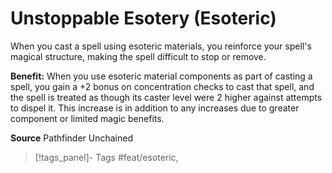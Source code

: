 ﻿---
cssclass: [feats]

---
# Unstoppable Esotery (Esoteric)

When you cast a spell using esoteric materials, you reinforce your spell's magical structure, making the spell difficult to stop or remove.

**Benefit:** When you use esoteric material components as part of casting a spell, you gain a +2 bonus on concentration checks to cast that spell, and the spell is treated as though its caster level were 2 higher against attempts to dispel it. This increase is in addition to any increases due to greater component or limited magic benefits.

**Source** Pathfinder Unchained
>[!tags_panel]- Tags
> #feat/esoteric, 